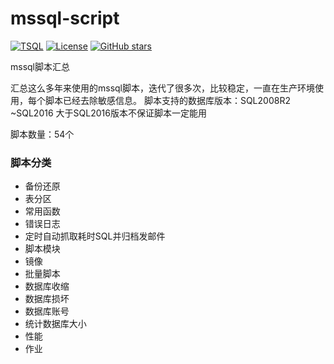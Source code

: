 # mssql-script
[![TSQL](https://img.shields.io/badge/language-TSQL-blue.svg "TSQL")](https://zh.wikipedia.org/wiki/Transact-SQL)
[![License](https://img.shields.io/badge/License-Apache%202.0-blue.svg "Apache2.0")](https://github.com/xiaohuazi123/mssql-script/blob/master/LICENSE)
[![GitHub stars](https://img.shields.io/github/stars/xiaohuazi123/mssql-script.svg?label=Stars&logo=github "stars")](https://github.com/xiaohuazi123/mssql-script)
  

mssql脚本汇总



汇总这么多年来使用的mssql脚本，迭代了很多次，比较稳定，一直在生产环境使用，每个脚本已经去除敏感信息。
脚本支持的数据库版本：SQL2008R2 ~SQL2016
大于SQL2016版本不保证脚本一定能用

  
脚本数量：54个  




### 脚本分类 

- 备份还原 
- 表分区
- 常用函数
- 错误日志
- 定时自动抓取耗时SQL并归档发邮件
- 脚本模块
- 镜像
- 批量脚本
- 数据库收缩
- 数据库损坏
- 数据库账号
- 统计数据库大小
- 性能
- 作业

